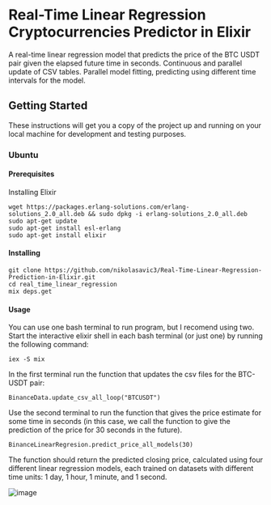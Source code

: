 # Real-Time Linear Regression Cryptocurrencies Predictor in Elixir

A real-time linear regression model that predicts the price of the BTC USDT pair given the elapsed future time in seconds. Continuous and parallel update of CSV tables. Parallel model fitting, predicting using different time intervals for the model.

## Getting Started
These instructions will get you a copy of the project up and running on your local machine for development and testing purposes.

### Ubuntu
#### Prerequisites
Installing Elixir
```shell
wget https://packages.erlang-solutions.com/erlang-solutions_2.0_all.deb && sudo dpkg -i erlang-solutions_2.0_all.deb
sudo apt-get update
sudo apt-get install esl-erlang
sudo apt-get install elixir
```
#### Installing
```shell
git clone https://github.com/nikolasavic3/Real-Time-Linear-Regression-Prediction-in-Elixir.git
cd real_time_linear_regression
mix deps.get
```
#### Usage
You can use one bash terminal to run program, but I recomend using two. Start the interactive elixir shell in each bash terminal (or just one) by running the following command:
```shell
iex -S mix
```
In the first terminal run the function that updates the csv files for the BTC-USDT pair:
```
BinanceData.update_csv_all_loop("BTCUSDT")
```
Use the second terminal to run the function that gives the price estimate for some time in seconds (in this case, we call the function to give the prediction of the price for 30 seconds in the future).
```
BinanceLinearRegresion.predict_price_all_models(30)
```
The function should return the predicted closing price, calculated using four different linear regression models, each trained on datasets with different time units: 1 day, 1 hour, 1 minute, and 1 second.

![image](https://github.com/nikolasavic3/Real-Time-Linear-Regression-Prediction-in-Elixir/assets/76233425/395d302e-ad00-4d81-977d-2ac6d6674ee6)
 

